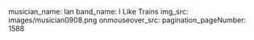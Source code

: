 musician_name: Ian
band_name: I Like Trains
img_src: images/musician0908.png
onmouseover_src: 
pagination_pageNumber: 1588